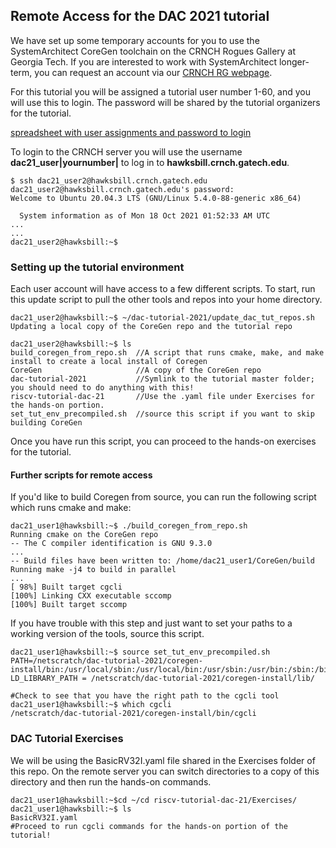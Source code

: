 ## Remote Access for the DAC 2021 tutorial

We have set up some temporary accounts for you to use the SystemArchitect CoreGen toolchain on the CRNCH Rogues Gallery at Georgia Tech. If you are interested to work with SystemArchitect longer-term, you can request an account via our [CRNCH RG webpage](https://crnch-rg.cc.gatech.edu/request-access/).

For this tutorial you will be assigned a tutorial user number 1-60, and you will use this to login. The password will be shared by the tutorial organizers for the tutorial.

[spreadsheet with user assignments and password to login](https://docs.google.com/spreadsheets/d/1kKaTDKlUvEChkjIwmXQhoYt3sgRsrXwcGFrZ3khNDL4/edit?usp=sharing)

To login to the CRNCH server you will use the username **dac21_user|yournumber|** to log in to **hawksbill.crnch.gatech.edu**.

```
$ ssh dac21_user2@hawksbill.crnch.gatech.edu
dac21_user2@hawksbill.crnch.gatech.edu's password:
Welcome to Ubuntu 20.04.3 LTS (GNU/Linux 5.4.0-88-generic x86_64)

  System information as of Mon 18 Oct 2021 01:52:33 AM UTC
...
...
dac21_user2@hawksbill:~$
```

### Setting up the tutorial environment

Each user account will have access to a few different scripts. To start, run this update script to pull the other tools and repos into your home directory.

```
dac21_user2@hawksbill:~$ ~/dac-tutorial-2021/update_dac_tut_repos.sh  
Updating a local copy of the CoreGen repo and the tutorial repo

dac21_user2@hawksbill:~$ ls
build_coregen_from_repo.sh  //A script that runs cmake, make, and make install to create a local install of Coregen
CoreGen                     //A copy of the CoreGen repo
dac-tutorial-2021           //Symlink to the tutorial master folder; you should need to do anything with this!
riscv-tutorial-dac-21       //Use the .yaml file under Exercises for the hands-on portion.
set_tut_env_precompiled.sh  //source this script if you want to skip building CoreGen
```

Once you have run this script, you can proceed to the hands-on exercises for the tutorial.

#### Further scripts for remote access
If you'd like to build Coregen from source, you can run the following script which runs cmake and make:

```
dac21_user1@hawksbill:~$ ./build_coregen_from_repo.sh
Running cmake on the CoreGen repo                                                                                                                       
-- The C compiler identification is GNU 9.3.0
...
-- Build files have been written to: /home/dac21_user1/CoreGen/build
Running make -j4 to build in parallel
...
[ 98%] Built target cgcli
[100%] Linking CXX executable sccomp
[100%] Built target sccomp
```

If you have trouble with this step and just want to set your paths to a working version of the tools, source this script.
```
dac21_user1@hawksbill:~$ source set_tut_env_precompiled.sh
PATH=/netscratch/dac-tutorial-2021/coregen-install/bin:/usr/local/sbin:/usr/local/bin:/usr/sbin:/usr/bin:/sbin:/bin
LD_LIBRARY_PATH = /netscratch/dac-tutorial-2021/coregen-install/lib/

#Check to see that you have the right path to the cgcli tool
dac21_user1@hawksbill:~$ which cgcli
/netscratch/dac-tutorial-2021/coregen-install/bin/cgcli
```


### DAC Tutorial Exercises
We will be using the BasicRV32I.yaml file shared in the Exercises folder of this repo. On the remote server you can switch directories to a copy of this directory and then run the hands-on commands.

```
dac21_user1@hawksbill:~$cd ~/cd riscv-tutorial-dac-21/Exercises/
dac21_user1@hawksbill:~$ ls
BasicRV32I.yaml
#Proceed to run cgcli commands for the hands-on portion of the tutorial!
```

